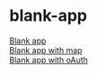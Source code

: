 # blank-app

<a href="https://rawgit.com/FarmBuildHackDay2016/blank-app/master/index.html">Blank app</a><br/>
<a href="https://rawgit.com/FarmBuildHackDay2016/blank-app/master/map/index.html">Blank app with map</a><br/>
<a href="https://cdn.rawgit.com/FarmBuildHackDay2016/blank-app/master/oAuth/index.html">Blank app with oAuth</a>
